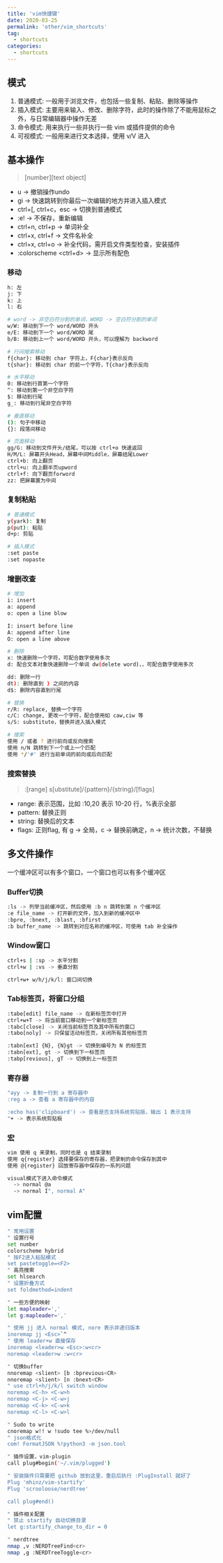 ```yaml
---
title: 'vim快捷键'
date: 2020-03-25
permalink: 'other/vim_shortcuts'
tag:
  - shortcuts
categories:
  - shortcuts
---
```


## 模式

1. 普通模式: 一般用于浏览文件，也包括一些复制、粘贴、删除等操作
2. 插入模式: 主要用来输入、修改、删除字符，此时的操作除了不能用鼠标之外，与日常编辑器中操作无差
3. 命令模式: 用来执行一些并执行一些 vim 或插件提供的命令
4. 可视模式: 一般用来进行文本选择，使用 v/V 进入

## 基本操作

> [number]<command>[text object]

- u -> 撤销操作undo
- gi -> 快速跳转到你最后一次编辑的地方并进入插入模式
- ctrl+[, ctrl+c，esc -> 切换到普通模式
- :e! -> 不保存，重新编辑
- ctrl+n, ctrl+p -> 单词补全
- ctrl+x, ctrl+f -> 文件名补全
- ctrl+x, ctrl+o -> 补全代码，需开启文件类型检查，安装插件
- :colorscheme <ctrl+d> -> 显示所有配色

### 移动

```bash
h: 左
j: 下
k: 上
l: 右

# word -> 非空白符分割的单词，WORD -> 空白符分割的单词
w/W: 移动到下一个 word/WORD 开头
e/E: 移动到下一个 word/WORD 尾
b/B: 移动到上一个 word/WORD 开头，可以理解为 backword

# 行间搜索移动
f{char}: 移动到 char 字符上，F{char}表示反向
t{shar}: 移动到 char 的前一个字符，T{char}表示反向

# 水平移动
0: 移动到行首第一个字符
^: 移动到第一个非空白字符
$: 移动到行尾
g_: 移动到行尾非空白字符

# 垂直移动
(): 句子中移动
{}: 段落间移动

# 页面移动
gg/G: 移动到文件开头/结尾，可以按 ctrl+o 快速返回
H/M/L: 屏幕开头Head，屏幕中间Middle，屏幕结尾Lower
ctrl+b: 向上翻页
ctrl+u: 向上翻半页upword
ctrl+f: 向下翻页forword
zz: 把屏幕置为中间
```

### 复制粘贴

```bash
# 普通模式
y(yark): 复制
p(put): 粘贴
d+p: 剪贴

# 插入模式
:set paste
:set nopaste
```

### 增删改查

```bash
# 增加
i: insert
a: append
o: open a line blow

I: insert before line
A: append after line
O: open a line above

# 删除
x: 快速删除一个字符，可配合数字使用多次
d: 配合文本对象快速删除一个单词 dw(delete word)，，可配合数字使用多次

dd: 删除一行
dt): 删除直到 ) 之间的内容
d$: 删除内容直到行尾

# 替换
r/R: replace, 替换一个字符
c/C: change, 更改一个字符，配合使用如 caw,ciw 等
s/S: substitute，替换并进入插入模式

# 搜索
使用 / 或者 ? 进行前向或反向搜索
使用 n/N 跳转到下一个或上一个匹配
使用 */'#' 进行当前单词的前向或后向匹配
```

### 搜索替换

> :[range] s[ubstitute]/{pattern}/{string}/[flags]

- range: 表示范围，比如 :10,20 表示 10-20 行，%表示全部
- pattern: 替换正则
- string: 替换后的文本
- flags: 正则flag, 有 g -> 全局，c -> 替换前确定，n -> 统计次数，不替换

## 多文件操作

一个缓冲区可以有多个窗口，一个窗口也可以有多个缓冲区

### Buffer切换

```bash
:ls -> 列举当前缓冲区，然后使用 :b n 跳转到第 n 个缓冲区
:e file_name -> 打开新的文件，加入到新的缓冲区中
:bpre, :bnext, :blast, :bfirst
:b buffer_name -> 跳转到对应名称的缓冲区，可使用 tab 补全操作
```

### Window窗口

```bash
ctrl+s | :sp -> 水平分割
ctrl+w | :vs -> 垂直分割

ctrl+w+ w/h/j/k/l: 窗口间切换
```

### Tab标签页，将窗口分组

```bash
:tabe[edit] file_name -> 在新标签页中打开
ctrl+w+T -> 将当前窗口移动到一个新标签页
:tabc[close] -> 关闭当前标签页及其中所有的窗口
:tabo[noly] -> 只保留活动标签页，关闭所有其他标签页

:tabn[ext] {N}, {N}gt -> 切换到编号为 N 的标签页
:tabn[ext], gt -> 切换到下一标签页
:tabp[revious], gT -> 切换到上一标签页
```

### 寄存器

```bash
"ayy -> 复制一行到 a 寄存器中
:reg a -> 查看 a 寄存器中的内容

:echo has('clipboard') -> 查看是否支持系统剪贴版，输出 1 表示支持
"+ -> 表示系统剪贴板
```

### 宏

```bash
vim 使用 q 来录制，同时也是 q 结束录制
使用 q{register} 选择要保存的寄存器，把录制的命令保存到其中
使用 @{register} 回放寄存器中保存的一系列问题

visual模式下进入命令模式
  -> normal @a
  -> normal I", normal A"
```

## vim配置

```bash
" 常用设置
" 设置行号
set number
colorscheme hybrid
" 按F2进入粘贴模式
set pastetoggle=<F2>
" 高亮搜索
set hlsearch
" 设置折叠方式
set foldmethod=indent

" 一些方便的映射
let mapleader=','
let g:mapleader=','

" 使用 jj 进入 normal 模式, nore 表示非递归版本
inoremap jj <Esc>`^
" 使用 leader+w 直接保存
inoremap <leader>w <Esc>:w<cr>
noremap <leader>w :w<cr>

" 切换buffer
nnoremap <slient> [b :bprevious<CR>
nnoremap <slient> [n :bnext<CR>
" use ctrl+h/j/k/l switch window
noremap <C-h> <C-w>h
noremap <C-j> <C-w>j
noremap <C-k> <C-w>k
noremap <C-l> <C-w>l

" Sudo to write
cnoremap w!! w !sudo tee %>/dev/null
" json格式化
com! FormatJSON %!python3 -m json.tool

" 插件设置，vim-plugin
call plug#begin('~/.vim/plugged')

" 安装插件只需要把 github 放到这里，重启后执行 :PlugInstall 就好了
Plug 'mhinz/vim-startify'
Plug 'scrooloose/nerdtree'

call plug#end()

" 插件相关配置
" 禁止 startify 自动切换目录
let g:startify_change_to_dir = 0

" nerdtree
nmap ,v :NERDTreeFind<cr>
nmap ,g :NERDTreeToggle<cr>
```
